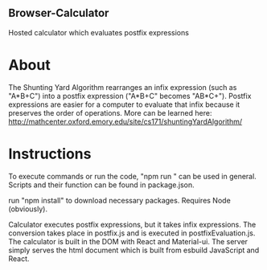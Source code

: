 ## Browser-Calculator
Hosted calculator which evaluates postfix expressions  

# About  
The Shunting Yard Algorithm rearranges an infix expression (such as "A\*B+C") into a postfix expression ("A\*B+C" becomes "AB\*C+"). Postfix expressions are easier for a computer to evaluate that infix because it preserves the order of operations. More can be learned here: http://mathcenter.oxford.emory.edu/site/cs171/shuntingYardAlgorithm/
  
# Instructions  
To execute commands or run the code, "npm run <execution>" can be used in general. Scripts and their function can be found in package.json.  
  
run "npm install" to download necessary packages. Requires Node (obviously).  
  
Calculator executes postfix expressions, but it takes infix expressions. The conversion takes place in postfix.js and is executed in postfixEvaluation.js. The calculator is built in the DOM with React and Material-ui. The server simply serves the html document which is built from esbuild JavaScript and React.  
